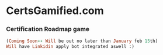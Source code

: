 # CertsGamified.com

### Certification Roadmap game

 
 ```ruby
(Coming Soon-- Will be out no later than January feb 15th)
Will have Linkidin apply bot integrated aswell :)
```

